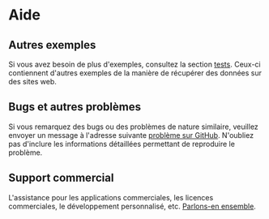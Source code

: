 # Aide

## Autres exemples

Si vous avez besoin de plus d'exemples, consultez la section [tests](https://github.com/spekulatius/phpscraper/tree/master/tests). Ceux-ci contiennent d'autres exemples de la manière de récupérer des données sur des sites web.

## Bugs et autres problèmes

Si vous remarquez des bugs ou des problèmes de nature similaire, veuillez envoyer un message à l'adresse suivante [problème sur GitHub](https://github.com/spekulatius/PHPScraper/issues). N'oubliez pas d'inclure les informations détaillées permettant de reproduire le problème.

## Support commercial

L'assistance pour les applications commerciales, les licences commerciales, le développement personnalisé, etc. [Parlons-en ensemble](https://peterthaleikis.com/contact).
